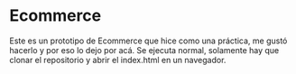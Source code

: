 # Ecommerce
Este es un prototipo de Ecommerce que hice como una práctica, me gustó hacerlo y por eso lo dejo por acá. Se ejecuta normal, solamente hay que
clonar el repositorio y abrir el index.html en un navegador.

